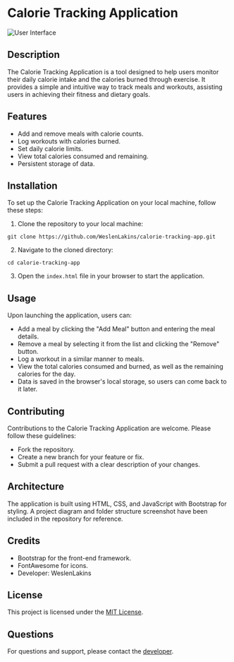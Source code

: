 # Calorie Tracking Application

![User Interface](https://onedrive.live.com/embed?resid=4B1C8510CEF67D18%218518&authkey=%21AGBNIxAg1I7G0PU&width=1915&height=911)

## Description

The Calorie Tracking Application is a tool designed to help users monitor their daily calorie intake and the calories burned through exercise. It provides a simple and intuitive way to track meals and workouts, assisting users in achieving their fitness and dietary goals.

## Features

- Add and remove meals with calorie counts.
- Log workouts with calories burned.
- Set daily calorie limits.
- View total calories consumed and remaining.
- Persistent storage of data.

## Installation

To set up the Calorie Tracking Application on your local machine, follow these steps:

1. Clone the repository to your local machine:

```git
git clone https://github.com/WeslenLakins/calorie-tracking-app.git
```

2. Navigate to the cloned directory:

```git
cd calorie-tracking-app
```

3. Open the `index.html` file in your browser to start the application.

## Usage

Upon launching the application, users can:

- Add a meal by clicking the "Add Meal" button and entering the meal details.
- Remove a meal by selecting it from the list and clicking the "Remove" button.
- Log a workout in a similar manner to meals.
- View the total calories consumed and burned, as well as the remaining calories for the day.
- Data is saved in the browser's local storage, so users can come back to it later.

## Contributing

Contributions to the Calorie Tracking Application are welcome. Please follow these guidelines:

- Fork the repository.
- Create a new branch for your feature or fix.
- Submit a pull request with a clear description of your changes.

## Architecture

The application is built using HTML, CSS, and JavaScript with Bootstrap for styling. A project diagram and folder structure screenshot have been included in the repository for reference.

## Credits

- Bootstrap for the front-end framework.
- FontAwesome for icons.
- Developer: WeslenLakins

## License

This project is licensed under the [MIT License](LICENSE.md).

## Questions

For questions and support, please contact the [developer](weslen.lakins@outlook.com).
